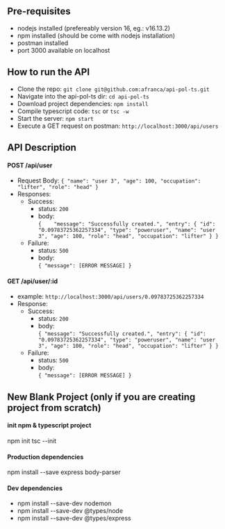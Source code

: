## Pre-requisites
- nodejs installed (prefereably version 16, eg.: v16.13.2)
- npm installed (should be come with nodejs installation)
- postman installed
- port 3000 available on localhost

## How to run the API
- Clone the repo: `git clone git@github.com:afranca/api-pol-ts.git`
- Navigate into the api-pol-ts dir: `cd api-pol-ts`
- Download project dependencies: `npm install`
- Compile typescript code: `tsc` or `tsc -w` 
- Start the server: `npm start`
- Execute a GET request on postman: `http://localhost:3000/api/users`

## API Description
#### POST /api/user
- Request Body:
    `{
        "name": "user 3",
        "age": 100,
        "occupation": "lifter",
        "role": "head"
    }`
- Responses: 
    - Success:
        - status: `200` 
        - body:  
            `{   
                "message": "Successfully created.",
                "entry": {
                    "id": "0.09783725362257334",
                    "type": "poweruser",
                    "name": "user 3",
                    "age": 100,
                    "role": "head",
                    "occupation": "lifter"
                }
            }`
    - Failure:
        - status: `500`
        - body:  
            `{
                "message": [ERROR MESSAGE]
            }`


#### GET /api/user/:id
- example: `http://localhost:3000/api/users/0.09783725362257334`
- Response: 
    - Success: 
        - status: `200`
        - body:  
                `{
                    "message": "Successfully created.",
                    "entry": {
                        "id": "0.09783725362257334",
                        "type": "poweruser",
                        "name": "user 3",
                        "age": 100,
                        "role": "head",
                        "occupation": "lifter"
                    }
                }`
    - Failure: 
        - status: `500`
        - body:  
            `{
                "message": [ERROR MESSAGE]
            }`

## New Blank Project (only if you are creating project from scratch)

#### init npm & typescript project
npm init
tsc --init

#### Production dependencies
npm install --save express body-parser

#### Dev dependencies
- npm install --save-dev nodemon
- npm install --save-dev @types/node
- npm install --save-dev @types/express